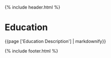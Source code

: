 {% include header.html %}

<div class="som-panel som-what research">
  <div class="som-wrapper">
    <div class="som-wwd flex">
      <div class="som-left">
        <h1>Education</h1>
        <p class="courier">{{page ['Education Description'] | markdownify}}</p>
      </div>
      <div class="som-right">
        <div class="circle right outline"></div>
      </div>
    </div>
  </div>
</div>
{% include footer.html %}
